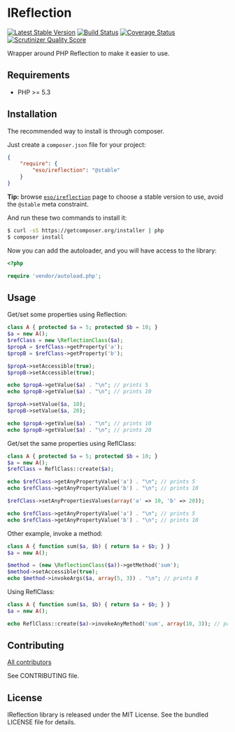# IReflection #

[![Latest Stable Version](https://poser.pugx.org/eso/ireflection/v/stable.png)](https://packagist.org/packages/eso/ireflection) [![Build Status](https://travis-ci.org/entering/ireflection.png?branch=master)](https://travis-ci.org/entering/ireflection) [![Coverage Status](https://coveralls.io/repos/entering/ireflection/badge.png?branch=master)](https://coveralls.io/r/entering/ireflection?branch=master) [![Scrutinizer Quality Score](https://scrutinizer-ci.com/g/entering/ireflection/badges/quality-score.png?s=b49478a20b162d700218ad3561c73956da5de7cb)](https://scrutinizer-ci.com/g/entering/ireflection/)

Wrapper around PHP Reflection to make it easier to use.

## Requirements ##

* PHP >= 5.3

## Installation ##

The recommended way to install is through composer.

Just create a `composer.json` file for your project:

```json
{
    "require": {
        "eso/ireflection": "@stable"
    }
}
```

**Tip:** browse [`eso/ireflection`](https://packagist.org/packages/eso/ireflection) page to choose a stable version to use, avoid the `@stable` meta constraint.

And run these two commands to install it:

```bash
$ curl -sS https://getcomposer.org/installer | php
$ composer install
```

Now you can add the autoloader, and you will have access to the library:

```php
<?php

require 'vendor/autoload.php';
```

## Usage ##

Get/set some properties using Reflection:

```php
class A { protected $a = 5; protected $b = 10; }
$a = new A();
$refClass = new \ReflectionClass($a);
$propA = $refClass->getProperty('a');
$propB = $refClass->getProperty('b');

$propA->setAccessible(true);
$propB->setAccessible(true);

echo $propA->getValue($a) . "\n"; // prints 5
echo $propB->getValue($a) . "\n"; // prints 10

$propA->setValue($a, 10);
$propB->setValue($a, 20);

echo $propA->getValue($a) . "\n"; // prints 10
echo $propB->getValue($a) . "\n"; // prints 20
```

Get/set the same properties using ReflClass:

```php
class A { protected $a = 5; protected $b = 10; }
$a = new A();
$refClass = ReflClass::create($a);

echo $refClass->getAnyPropertyValue('a') . "\n"; // prints 5
echo $refClass->getAnyPropertyValue('b') . "\n"; // prints 10

$refClass->setAnyPropertiesValues(array('a' => 10, 'b' => 20));

echo $refClass->getAnyPropertyValue('a') . "\n"; // prints 5
echo $refClass->getAnyPropertyValue('b') . "\n"; // prints 10
```

Other example, invoke a method:

```php
class A { function sum($a, $b) { return $a + $b; } }
$a = new A();

$method = (new \ReflectionClass($a))->getMethod('sum');
$method->setAccessible(true);
echo $method->invokeArgs($a, array(5, 3)) . "\n"; // prints 8
```

Using ReflClass:

```php
class A { function sum($a, $b) { return $a + $b; } }
$a = new A();

echo ReflClass::create($a)->invokeAnyMethod('sum', array(10, 3)); // prints 8
```

## Contributing ##

[All contributors](https://github.com/entering/ireflection/contributors)

See CONTRIBUTING file.

## License ##

IReflection library is released under the MIT License. See the bundled LICENSE file for details.

